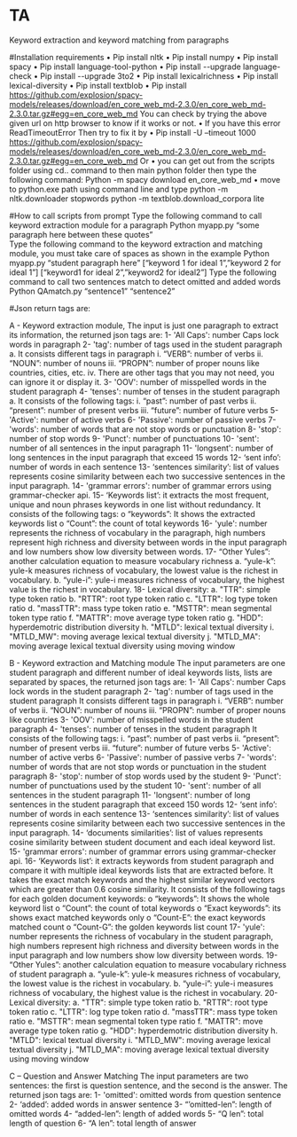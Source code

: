 # TA
Keyword extraction and keyword matching from paragraphs 

#Installation requirements
•	Pip install nltk
•	Pip install numpy
•	Pip install spacy
•	Pip install language-tool-python
•	Pip install --upgrade language-check
•	Pip install --upgrade 3to2
•	Pip install lexicalrichness
•	Pip install lexical-diversity
•	Pip install textblob
•	Pip install https://github.com/explosion/spacy-models/releases/download/en_core_web_md-2.3.0/en_core_web_md-2.3.0.tar.gz#egg=en_core_web_md
You can check by trying the above given url on http browser to know if it works or not.
•	If you have this error ReadTimeoutError
Then try to fix it by
•	Pip install -U –timeout 1000 https://github.com/explosion/spacy-models/releases/download/en_core_web_md-2.3.0/en_core_web_md-2.3.0.tar.gz#egg=en_core_web_md
Or
•	you can get out from the scripts folder using cd.. command to then main python folder then type the following command:
Python -m spacy download en_core_web_md
•	move to python.exe path using command line and type
python -m nltk.downloader stopwords
python -m textblob.download_corpora lite

#How to call scripts from prompt
Type the following command to call keyword extraction module for a paragraph
          Python myapp.py “some paragraph here between these quotes”   
Type the following command to the keyword extraction and matching module, you must take care of spaces as shown in the example
          Python myapp.py “student paragraph here” [“keyword 1 for ideal 1”,”keyword 2 for ideal 1”] [“keyword1 for ideal 2”,”keyword2 for ideal2”]
Type the following command to call two sentences match to detect omitted and added words
          Python QAmatch.py “sentence1” “sentence2”
          
#Json return tags are:

A - Keyword extraction module, 
The input is just one paragraph to extract its information, the returned json tags are:
1-	'All Caps': number Caps lock words in paragraph
2-	'tag': number of tags used in the student paragraph
a.	It consists different tags in paragraph 
i.	“VERB”: number of verbs
ii.	“NOUN”: number of nouns
iii.	“PROPN”: number of proper nouns like countries, cities, etc.
iv.	There are other tags that you may not need, you can ignore it or display it.
3-	'OOV': number of misspelled words in the student paragraph
4-	'tenses': number of tenses in the student paragraph
a.	It consists of the following tags:
i.	“past”: number of past verbs
ii.	“present”: number of present verbs
iii.	“future”: number of future verbs
5-	'Active': number of active verbs
6-	'Passive': number of passive verbs 
7-	'words': number of words that are not stop words or punctuation
8-	'stop': number of stop words
9-	'Punct': number of punctuations
10-	'sent': number of all sentences in the input paragraph
11-	'longsent': number of long sentences in the input paragraph that exceed 15 words
12-	‘sent info’: number of words in each sentence
13-	‘sentences similarity’: list of values represents cosine similarity between each two successive sentences in the input paragraph.
14-	'grammar errors': number of grammar errors using grammar-checker api.
15-	‘Keywords list’: it extracts the most frequent, unique and noun phrases keywords in one list without redundancy. 
It consists of the following tags:
o	“keywords”: It shows the extracted keywords list
o	“Count”: the count of total keywords 
16-	'yule': number represents the richness of vocabulary in the paragraph, high numbers represent high richness and diversity between words in the input paragraph and low numbers show low diversity between words.
17-	“Other Yules”: another calculation equation to measure vocabulary richness
a.	“yule-k”: yule-k measures richness of vocabulary, the lowest value is the richest in vocabulary.
b.	“yule-i”: yule-i measures richness of vocabulary, the highest value is the richest in vocabulary.
18-	Lexical diversity:
a.	"TTR": simple type token ratio
b.	"RTTR": root type token ratio
c.	"LTTR": log type token ratio
d.	"massTTR": mass type token ratio
e.	"MSTTR": mean segmental token type ratio
f.	"MATTR": move average type token ratio
g.	"HDD": hyperdemotric distribution diversity
h.	"MTLD": lexical textual diversity
i.	"MTLD_MW": moving average lexical textual diversity
j.	"MTLD_MA": moving average lexical textual diversity using moving window

B - Keyword extraction and Matching module
The input parameters are one student paragraph and different number of ideal keywords lists, lists are separated by spaces, the returned json tags are:
1-	'All Caps': number Caps lock words in the student paragraph
2-	'tag': number of tags used in the student paragraph
It consists different tags in paragraph 
i.	“VERB”: number of verbs
ii.	“NOUN”: number of nouns
iii.	“PROPN”: number of proper nouns like countries
3-	'OOV': number of misspelled words in the student paragraph
4-	'tenses': number of tenses in the student paragraph
It consists of the following tags:
i.	“past”: number of past verbs
ii.	“present”: number of present verbs
iii.	“future”: number of future verbs
5-	'Active': number of active verbs
6-	'Passive': number of passive verbs 
7-	'words': number of words that are not stop words or punctuation in the student paragraph
8-	'stop': number of stop words used by the student
9-	'Punct': number of punctuations used by the student
10-	'sent': number of all sentences in the student paragraph
11-	'longsent': number of long sentences in the student paragraph that exceed 150 words
12-	‘sent info’: number of words in each sentence
13-	‘sentences similarity’: list of values represents cosine similarity between each two successive sentences in the input paragraph.
14-	‘documents similarities’: list of values represents cosine similarity between student document and each ideal keyword list.
15-	'grammar errors': number of grammar errors using grammar-checker api.
16-	‘Keywords list’: it extracts keywords from student paragraph and compare it with multiple ideal keywords lists that are extracted before. It takes the exact match keywords and the highest similar keyword vectors which are greater than 0.6 cosine similarity. 
It consists of the following tags for each golden document keywords:
o	“keywords”: It shows the whole keyword list
o	“Count”: the count of total keywords 
o	“Exact keywords”: its shows exact matched keywords only
o	“Count-E”: the exact keywords matched count
o	“Count-G”: the golden keywords list count
17-	'yule': number represents the richness of vocabulary in the student paragraph, high numbers represent high richness and diversity between words in the input paragraph and low numbers show low diversity between words.
19-	“Other Yules”: another calculation equation to measure vocabulary richness of student paragraph
a.	“yule-k”: yule-k measures richness of vocabulary, the lowest value is the richest in vocabulary.
b.	“yule-i”: yule-i measures richness of vocabulary, the highest value is the richest in vocabulary.
20-	Lexical diversity:
a.	"TTR": simple type token ratio
b.	"RTTR": root type token ratio
c.	"LTTR": log type token ratio
d.	"massTTR": mass type token ratio
e.	"MSTTR": mean segmental token type ratio
f.	"MATTR": move average type token ratio
g.	"HDD": hyperdemotric distribution diversity
h.	"MTLD": lexical textual diversity
i.	"MTLD_MW": moving average lexical textual diversity
j.	"MTLD_MA": moving average lexical textual diversity using moving window


C – Question and Answer Matching
The input parameters are two sentences: the first is question sentence, and the second is the answer. The returned json tags are:
1-	'omitted': omitted words from question sentence
2-	‘added’: added words in answer sentence
3-	“’omitted-len”: length of omitted words
4-	“added-len”: length of added words
5-	“Q len”: total length of question
6-	“A len”: total length of answer


